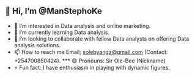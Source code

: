 ## 👋 Hi, I’m @ManStephoKe
+ 👀 I’m interested in Data analysis and online marketing.
+ 🌱 I’m currently learning Data analysis.
+ 💞️ I’m looking to collaborate with fellow Data analysts on offering Data analysis solutions.
+ 📫 How to reach me Email; solebyangz@gmail.com (Contact: +254700850424).
*** 😄 Pronouns: Sir Ole-Bee (Nickname)
+ ⚡ Fun fact: I have enthusiasm in playing with dynamic figures.

<!---
ManStephoKe/ManStephoKe is a ✨ special ✨ repository because its `README.md` (this file) appears on your GitHub profile.
You can click the Preview link to take a look at your changes.
--->
